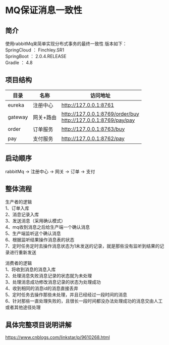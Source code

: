 # MQ保证消息一致性

## 简介  
使用rabbitMq来简单实现分布式事务的最终一致性
版本如下：  
SpringCloud ： Finchley.SR1  
SpringBoot ： 2.0.4.RELEASE  
Gradle ： 4.8  

## 项目结构
| 目录 | 名称 | 访问地址 |
| --- | --- | --- |
| eureka | 注册中心 | http://127.0.0.1:8761 |
| gateway | 网关+路由 | http://127.0.0.1:8769/order/buy <br> http://127.0.0.1:8769/pay/pay |
| order | 订单服务 | http://127.0.0.1:8763/buy |
| pay | 支付服务 | http://127.0.0.1:8762/pay |


## 启动顺序
rabbitMq -> 注册中心 -> 网关 -> 订单 -> 支付  

## 整体流程
生产者的逻辑  
1、订单入库  
2、消息记录入库  
3、发送消息（采用确认模式）  
4、mq收到消息之后给生产端一个确认消息  
5、生产端监听这个确认消息  
6、根据监听结果操作消息表的状态  
7、定时任务定时去操作消息状态为1未发送的记录，就是那些没有监听到结果的记录进行重新发送    

消费者的逻辑  
1、将收到消息的消息入库  
2、处理消息失败消息记录的状态就为未处理  
3、处理消息成功修改消息记录的状态为处理成功  
4、收到相同的消息id的消息直接丢弃  
5、定时任务去操作那些未处理，并且已经经过一段时间的消息  
6、针对那些一直处理失败的，且很长一段时间都没办法处理成功的消息交由人工或者其他途径处理  

## 具体完整项目说明讲解
https://www.cnblogs.com/linkstar/p/9610268.html






